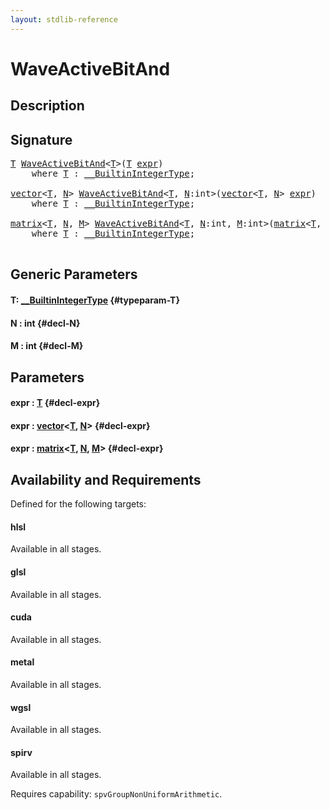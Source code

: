 ```yaml
---
layout: stdlib-reference
---
```


# WaveActiveBitAnd

## Description





## Signature 

<pre>
<a href="/stdlib-reference/global-decls/waveactivebitand-04ad#typeparam-T" class="code_type">T</a> <a href="/stdlib-reference/global-decls/waveactivebitand-04ad">WaveActiveBitAnd</a>&lt;<a href="/stdlib-reference/global-decls/waveactivebitand-04ad#typeparam-T" class="code_type">T</a>&gt;(<a href="/stdlib-reference/global-decls/waveactivebitand-04ad#typeparam-T" class="code_type">T</a> <a href="/stdlib-reference/global-decls/waveactivebitand-04ad#decl-expr" class="code_param">expr</a>)
    <span class='code_keyword'>where</span> <a href="/stdlib-reference/global-decls/waveactivebitand-04ad#typeparam-T" class="code_type">T</a> : <a href="/stdlib-reference/interfaces/0_builtinintegertype-029g/index" class="code_type">__BuiltinIntegerType</a>;

<a href="/stdlib-reference/types/vector/index" class="code_type">vector</a>&lt;<a href="/stdlib-reference/global-decls/waveactivebitand-04ad#typeparam-T" class="code_type">T</a>, <a href="/stdlib-reference/global-decls/waveactivebitand-04ad#decl-N" class="code_var">N</a>&gt; <a href="/stdlib-reference/global-decls/waveactivebitand-04ad">WaveActiveBitAnd</a>&lt;<a href="/stdlib-reference/global-decls/waveactivebitand-04ad#typeparam-T" class="code_type">T</a>, <a href="/stdlib-reference/global-decls/waveactivebitand-04ad#decl-N" class="code_var">N</a>:<span class="code_keyword">int</span>&gt;(<a href="/stdlib-reference/types/vector/index" class="code_type">vector</a>&lt;<a href="/stdlib-reference/global-decls/waveactivebitand-04ad#typeparam-T" class="code_type">T</a>, <a href="/stdlib-reference/global-decls/waveactivebitand-04ad#decl-N" class="code_var">N</a>&gt; <a href="/stdlib-reference/global-decls/waveactivebitand-04ad#decl-expr" class="code_param">expr</a>)
    <span class='code_keyword'>where</span> <a href="/stdlib-reference/global-decls/waveactivebitand-04ad#typeparam-T" class="code_type">T</a> : <a href="/stdlib-reference/interfaces/0_builtinintegertype-029g/index" class="code_type">__BuiltinIntegerType</a>;

<a href="/stdlib-reference/types/matrix/index" class="code_type">matrix</a>&lt;<a href="/stdlib-reference/global-decls/waveactivebitand-04ad#typeparam-T" class="code_type">T</a>, <a href="/stdlib-reference/global-decls/waveactivebitand-04ad#decl-N" class="code_var">N</a>, <a href="/stdlib-reference/global-decls/waveactivebitand-04ad#decl-M" class="code_var">M</a>&gt; <a href="/stdlib-reference/global-decls/waveactivebitand-04ad">WaveActiveBitAnd</a>&lt;<a href="/stdlib-reference/global-decls/waveactivebitand-04ad#typeparam-T" class="code_type">T</a>, <a href="/stdlib-reference/global-decls/waveactivebitand-04ad#decl-N" class="code_var">N</a>:<span class="code_keyword">int</span>, <a href="/stdlib-reference/global-decls/waveactivebitand-04ad#decl-M" class="code_var">M</a>:<span class="code_keyword">int</span>&gt;(<a href="/stdlib-reference/types/matrix/index" class="code_type">matrix</a>&lt;<a href="/stdlib-reference/global-decls/waveactivebitand-04ad#typeparam-T" class="code_type">T</a>, <a href="/stdlib-reference/global-decls/waveactivebitand-04ad#decl-N" class="code_var">N</a>, <a href="/stdlib-reference/global-decls/waveactivebitand-04ad#decl-M" class="code_var">M</a>&gt; <a href="/stdlib-reference/global-decls/waveactivebitand-04ad#decl-expr" class="code_param">expr</a>)
    <span class='code_keyword'>where</span> <a href="/stdlib-reference/global-decls/waveactivebitand-04ad#typeparam-T" class="code_type">T</a> : <a href="/stdlib-reference/interfaces/0_builtinintegertype-029g/index" class="code_type">__BuiltinIntegerType</a>;

</pre>

## Generic Parameters

#### T: [\_\_BuiltinIntegerType](/stdlib-reference/interfaces/0_builtinintegertype-029g/index) {#typeparam-T}
#### N  : int {#decl-N}
#### M  : int {#decl-M}

## Parameters

#### expr  : [T](/stdlib-reference/global-decls/waveactivebitand-04ad#typeparam-T) {#decl-expr}
#### expr  : [vector](/stdlib-reference/types/vector/index)\<[T](/stdlib-reference/types/vector/index#typeparam-T), [N](/stdlib-reference/types/vector/index#decl-N)\> {#decl-expr}
#### expr  : [matrix](/stdlib-reference/types/matrix/index)\<[T](/stdlib-reference/types/matrix/t-0), [N](/stdlib-reference/types/matrix/index#decl-N), [M](/stdlib-reference/types/matrix/index#decl-M)\> {#decl-expr}

## Availability and Requirements

Defined for the following targets:

#### hlsl
Available in all stages.

#### glsl
Available in all stages.

#### cuda
Available in all stages.

#### metal
Available in all stages.

#### wgsl
Available in all stages.

#### spirv
Available in all stages.

Requires capability: `spvGroupNonUniformArithmetic`.


